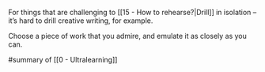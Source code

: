 For things that are challenging to [[15 - How to rehearse?|Drill]] in isolation – it’s hard to drill creative writing, for example.

Choose a piece of work that you admire, and emulate it as closely as you can.

#summary of [[0 - Ultralearning]]
